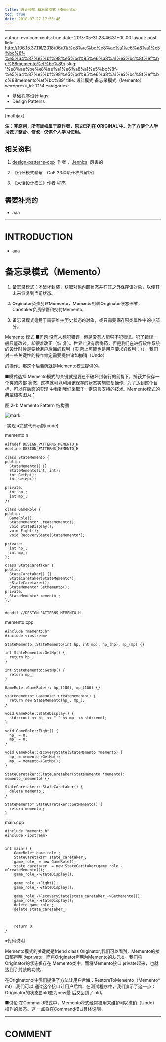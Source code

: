 ```yaml
---
title: 设计模式 备忘录模式（Memento）
toc: true
date: 2018-07-27 17:55:46
---
```

---
author: evo
comments: true
date: 2018-05-31 23:46:31+00:00
layout: post
link: http://106.15.37.116/2018/06/01/%e8%ae%be%e8%ae%a1%e6%a8%a1%e5%bc%8f-%e5%a4%87%e5%bf%98%e5%bd%95%e6%a8%a1%e5%bc%8f%ef%bc%88memento%ef%bc%89/
slug: '%e8%ae%be%e8%ae%a1%e6%a8%a1%e5%bc%8f-%e5%a4%87%e5%bf%98%e5%bd%95%e6%a8%a1%e5%bc%8f%ef%bc%88memento%ef%bc%89'
title: 设计模式 备忘录模式（Memento）
wordpress_id: 7184
categories:
- 基础程序设计
tags:
- Design Patterns
---

<!-- more -->

[mathjax]

**注：非原创，所有版权属于原作者，原文已列在 ORIGINAL 中。为了方便个人学习做了整合、修改，仅供个人学习使用。**


## 相关资料






  1. [design-patterns-cpp](https://github.com/yogykwan/design-patterns-cpp)  作者： [Jennica](http://jennica.space/)  厉害的


  2. 《设计模式精解 - GoF 23种设计模式解析》


  3. 《大话设计模式》作者 程杰




## 需要补充的






  * aaa





* * *





# INTRODUCTION






  * aaa







# 备忘录模式（Memento）






  1. 备忘录模式：不破坏封装，获取对象内部状态并在其之外保存该对象，以便其未来恢复到当前状态。


  2. Orginator负责创建Memento，Memento封装Originator状态细节，Caretaker负责保管和交付Memento。


  3. 备忘录模式适用于需要维护历史状态的对象，或只需要保存原类属性中的小部分。








Memento 模式
■问题
没有人想犯错误，但是没有人能够不犯错误。犯了错误一般只能改过，却很难改正（恢 复）。世界上没有后悔药，但是我们在进行软件系统的设计时候是要给用户后悔的权利（实 际上可能也是用户要求的权利：）），我们对一些关键性的操作肯定需要提供诸如撤销（Undo）

的操作。那这个后悔药就是Memento模式提供的。

■模式选择
Memento模式的关键就是要在不破坏封装行的前提下，捕获并保存一个类的内部 状态，这样就可以利用该保存的状态实施恢复操作。为了达到这个目标，可以在后面的实现 中看到我们采取了一定语言支持的技术。Memento模式的典型结构图为：

图 2-1: Memento Pattern 结构图


![mark](http://pacdb2bfr.bkt.clouddn.com/blog/image/180727/4g71H88Jhg.png?imageslim)

-实现
♦完整代码示例(code)

memento.h


    #ifndef DESIGN_PATTERNS_MEMENTO_H
    #define DESIGN_PATTERNS_MEMENTO_H

    class StateMemento {
    public:
      StateMemento() {}
      StateMemento(int, int);
      int GetHp();
      int GetMp();

    private:
      int hp_;
      int mp_;
    };

    class GameRole {
    public:
      GameRole();
      StateMemento* CreateMemento();
      void StateDisplay();
      void Fight();
      void RecoveryState(StateMemento*);

    private:
      int hp_;
      int mp_;
    };

    class StateCaretaker {
    public:
      StateCaretaker() {}
      StateCaretaker(StateMemento*);
      ~StateCaretaker();
      StateMemento* GetMemento();
    private:
      StateMemento* memento_;
    };


    #endif //DESIGN_PATTERNS_MEMENTO_H



memento.cpp


    #include "memento.h"
    #include <iostream>

    StateMemento::StateMemento(int hp, int mp): hp_(hp), mp_(mp) {}

    int StateMemento::GetHp() {
      return hp_;
    }

    int StateMemento::GetMp() {
      return mp_;
    }

    GameRole::GameRole(): hp_(100), mp_(100) {}

    StateMemento* GameRole::CreateMemento() {
      return new StateMemento(hp_, mp_);
    }

    void GameRole::StateDisplay() {
      std::cout << hp_ << " " << mp_ << std::endl;
    }

    void GameRole::Fight() {
      hp_ = 0;
      mp_ = 0;
    }

    void GameRole::RecoveryState(StateMemento *memento) {
      hp_ = memento->GetHp();
      mp_ = memento->GetMp();
    }

    StateCaretaker::StateCaretaker(StateMemento *memento): memento_(memento) {}

    StateCaretaker::~StateCaretaker() {
      delete memento_;
    }

    StateMemento* StateCaretaker::GetMemento() {
      return memento_;
    }





main.cpp


    #include "memento.h"
    #include <iostream>


    int main() {
        GameRole* game_role_;
        StateCaretaker* state_caretaker_;
        game_role_ = new GameRole();
        state_caretaker_ = new StateCaretaker(game_role_->CreateMemento());
        game_role_->StateDisplay();

        game_role_->Fight();
        game_role_->StateDisplay();

        game_role_->RecoveryState(state_caretaker_->GetMemento());
        game_role_->StateDisplay();
        delete game_role_;
        delete state_caretaker_;



        return 0;
    }


♦代码说明

Memento模式的关键就是friend class Originator;我们可以看到，Memento的接口都声明 为private，而将Originator声明为Memento的友元类。我们将Originator的状态保存在 Memento类中，而将Memento接口 private起来，也就达到了封装的功效。

在Originator类中我们提供了方法让用户后悔：RestoreToMemento（Memento* mt）;我们可以 通过这个接口让用户后悔。在测试程序中，我们演示了这一点：Originator的状态由old变为new最 后又回到了 old。

■讨论
在Command模式中，Memento模式经常被用来维护可以撤销（Undo）操作的状态。这 一点将在Command模式具体说明。











* * *





# COMMENT
